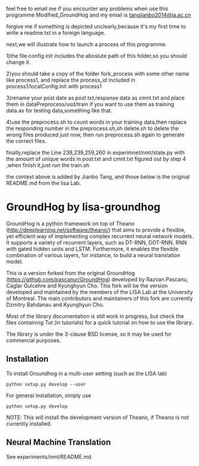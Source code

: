 feel free to email me if you encounter any problems when use this programme Modified_GroundHog
and my email is tangjianbo2014@ia.ac.cn

forgive me if something is depicted unclearly,because it's my first time to write
a readme.txt in a foreign language.

next,we will illustrate  how to launch a process of this programme.

1)the file config.init includes the aboslute path of this folder,so you should change it.

2)you should take a copy of the folder fork_process with some other name like process1,
and replace the process_id included in process1/localConfig.init with process1

3)rename your post date as post.txt,response data as cmnt.txt and place them in dataPreprocess/usd/train if you
want to use them as training data.as for testing data,something like that.

4)use the preprocess.sh to count words in your training data,then 
replace the responding number in the preprocess.sh,sh delete.sh to delete the wrong files produced just now,
then run preprocess.sh again to generate the correct files.

finally,replace the Line 238,239,259,260 in experimnet/nmt/state.py with the amount of unique words in post.txt 
and cmnt.txt figured out by step 4 ,when finish it,just run the train.sh










the context above is added by Jianbo Tang,
and those below is the original README.md from the lisa Lab.


GroundHog by lisa-groundhog
===========================

GroundHog is a python framework on top of Theano
(http://deeplearning.net/software/theano/) that aims to provide a flexible, yet
efficient way of implementing complex recurrent neural network models. It
supports a variety of recurrent layers, such as DT-RNN, DOT-RNN, RNN with gated
hidden units and LSTM. Furthermore, it enables the flexible combination of
various layers, for instance, to build a neural translation model.

This is a version forked from the original GroundHog
(https://github.com/pascanur/GroundHog) developed by Razvan Pascanu, Caglar
Gulcehre and Kyunghyun Cho. This fork will be the version developed and
maintained by the members of the LISA Lab at the University of Montreal. The
main contributors and maintainers of this fork are currently Dzmitry Bahdanau
and Kyunghyun Cho.

Most of the library documentation is still work in progress, but check the files
containing Tut (in tutorials) for a quick tutorial on how to use the library.

The library is under the 3-clause BSD license, so it may be used for commercial
purposes. 


Installation
------------
To install Groundhog in a multi-user setting (such as the LISA lab)

``python setup.py develop --user``

For general installation, simply use

``python setup.py develop``

NOTE: This will install the development version of Theano, if Theano is not
currently installed.

Neural Machine Translation
--------------------------

See experiments/nmt/README.md

